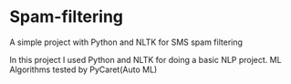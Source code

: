 # Spam-filtering
A simple project with Python and NLTK for SMS spam filtering

In this project I used Python and NLTK for doing a basic NLP project.
ML Algorithms tested by PyCaret(Auto ML)
